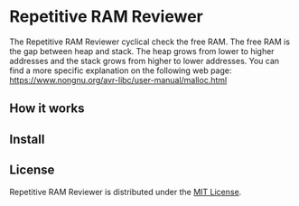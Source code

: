 # Repetitive RAM Reviewer

The Repetitive RAM Reviewer cyclical check the free RAM. The free RAM is the gap between heap and stack.
The heap grows from lower to higher addresses and the stack grows from higher to lower addresses.
You can find a more specific explanation on the following web page:
<https://www.nongnu.org/avr-libc/user-manual/malloc.html>

## How it works

## Install

## License

Repetitive RAM Reviewer is distributed under the [MIT License](LICENSE).
